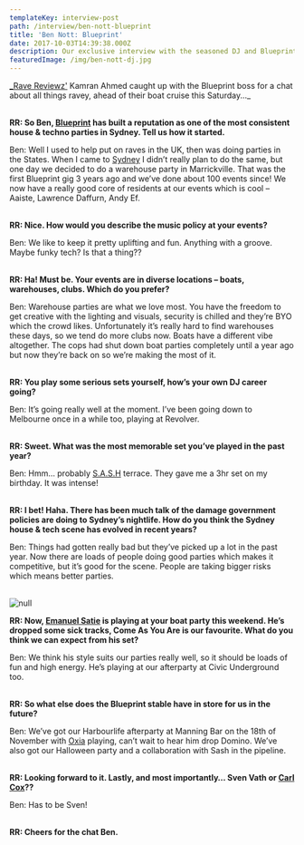 ```yaml
---
templateKey: interview-post
path: /interview/ben-nott-blueprint
title: 'Ben Nott: Blueprint'
date: 2017-10-03T14:39:38.000Z
description: Our exclusive interview with the seasoned DJ and Blueprint founder
featuredImage: /img/ben-nott-dj.jpg
---
```

[_Rave Reviewz'](https://ravereviewz.net.au/) Kamran Ahmed caught up with the Blueprint boss for a chat about all things ravey, ahead of their boat cruise this Saturday..._
<br><br>

**RR: So Ben, [Blueprint](https://www.facebook.com/blueprintentsydney/) has built a reputation as one of the most consistent house & techno parties in Sydney. Tell us how it started.**

Ben: Well I used to help put on raves in the UK, then was doing parties in the States. When I came to [Sydney](https://www.ravereviewz.net/Events-Location/Sydney) I didn’t really plan to do the same, but one day we decided to do a warehouse party in Marrickville. That was the first Blueprint gig 3 years ago and we’ve done about 100 events since! We now have a really good core of residents at our events which is cool – Aaiste, Lawrence Daffurn, Andy Ef.
<br><br>

**RR: Nice. How would you describe the music policy at your events?**

Ben: We like to keep it pretty uplifting and fun. Anything with a groove. Maybe funky tech? Is that a thing??
<br><br>

**RR: Ha! Must be. Your events are in diverse locations – boats, warehouses, clubs. Which do you prefer?**

Ben: Warehouse parties are what we love most. You have the freedom to get creative with the lighting and visuals, security is chilled and they’re BYO which the crowd likes. Unfortunately it’s really hard to find warehouses these days, so we tend do more clubs now. Boats have a different vibe altogether. The cops had shut down boat parties completely until a year ago but now they’re back on so we’re making the most of it.
<br><br>

**RR: You play some serious sets yourself, how’s your own DJ career going?**

Ben: It’s going really well at the moment. I’ve been going down to Melbourne once in a while too, playing at Revolver.
<br><br>

**RR: Sweet. What was the most memorable set you’ve played in the past year?**

Ben: Hmm… probably [S.A.S.H](https://www.facebook.com/sashsundays/) terrace. They gave me a 3hr set on my birthday. It was intense!
<br><br>

**RR: I bet! Haha. There has been much talk of the damage government policies are doing to Sydney’s nightlife. How do you think the Sydney house & tech scene has evolved in recent years?**

Ben: Things had gotten really bad but they’ve picked up a lot in the past year. Now there are loads of people doing good parties which makes it competitive, but it’s good for the scene. People are taking bigger risks which means better parties.
<br><br>

![null](/img/ben-nott.jpg)

**RR: Now, [Emanuel Satie](https://magazine.ravereviewz.net/interview/emanuel-satie-blueprint-cruise) is playing at your boat party this weekend. He’s dropped some sick tracks, Come As You Are is our favourite. What do you think we can expect from his set?**

Ben: We think his style suits our parties really well, so it should be loads of fun and high energy. He’s playing at our afterparty at Civic Underground too.
<br><br>

**RR: So what else does the Blueprint stable have in store for us in the future?**

Ben: We’ve got our Harbourlife afterparty at Manning Bar on the 18th of November with [Oxia](https://www.facebook.com/OXIA.official/) playing, can’t wait to hear him drop Domino. We’ve also got our Halloween party and a collaboration with Sash in the pipeline.
<br><br>

**RR: Looking forward to it. Lastly, and most importantly… Sven Vath or [Carl Cox](https://magazine.ravereviewz.net/interview/carl-cox-pure)??**

Ben: Has to be Sven!
<br><br>

**RR: Cheers for the chat Ben.**
